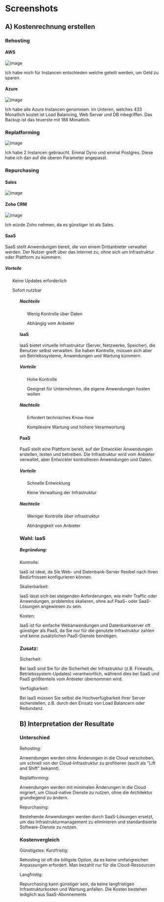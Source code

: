 # Screenshots 
## A) Kostenrechnung erstellen 

### Rehosting 

#### AWS 
![image](https://github.com/user-attachments/assets/7c8fb480-5d33-4e9b-b20b-df395a7260da)

<p> Ich habe mich für Instancen entschieden welche geteilt werden, um Geld zu sparen.</p>

#### Azure
![image](https://github.com/user-attachments/assets/62a95e4a-437c-485c-a393-709e863b1f88)

<p> Ich habe alle Azure Instancen genommen. Im Unteren, welches 433 Monatlich kostet ist Load Balancing, Web Server und DB inbegriffen. Das Backup ist das teuerste mit 188 Monatlich.  </p>

### Replatforming 
![image](https://github.com/user-attachments/assets/2307f64b-7715-4fdb-9c55-26a0eb1dc0fa)

<p> Ich habe 2 Instancen gebraucht. Einmal Dyno und einmal Postgres. Diese habe ich dan auf die oberen Parameter angepasst. </p>

### Repurchasing 

#### Sales 
![image](https://github.com/user-attachments/assets/58f90662-3a4b-4ac4-957e-eb5bac7daa06)

#### Zoho CRM  
![image](https://github.com/user-attachments/assets/f20d84c6-0aa7-4347-bfb2-27a920cf9374)

<p> Ich würde Zoho nehmen, da es günstiger ist als Sales.</p>

#### SaaS
<p> SaaS stellt Anwendungen bereit, die von einem Drittanbieter verwaltet werden. Der Nutzer greift über das Internet zu, ohne sich um Infrastruktur oder Plattform zu kümmern. </p>

##### Vorteile 
<ls>
  <ul> Keine Updates erforderlich </ul>
  <ul> Sofort nutzbar <ul>
<ls>

##### Nachteile 
<ls>
  <ul> Wenig Kontrolle über Daten  </ul>
  <ul> Abhängig vom Anbieter </ul>
</ls>

#### IaaS 
<p> IaaS bietet virtuelle Infrastruktur (Server, Netzwerke, Speicher), die Benutzer selbst verwalten. Sie haben Kontrolle, müssen sich aber um Betriebssysteme, Anwendungen und Wartung kümmern.</p>

##### Vorteile 
<ls>
  <ul> Hohe Kontrolle  </ul>
  <ul> Geeignet für Unternehmen, die eigene Anwendungen hosten wollen </ul>
</ls>

##### Nachteile 
<ls>
  <ul> Erfordert technisches Know-how  </ul>
  <ul>Komplexere Wartung und höhere Verantwortung </ul>
</ls>

#### PaaS 
<p> PaaS stellt eine Plattform bereit, auf der Entwickler Anwendungen erstellen, testen und betreiben. Die Infrastruktur wird vom Anbieter verwaltet, aber Entwickler kontrollieren Anwendungen und Daten.</p>

##### Vorteile 
<ls>
  <ul> Schnelle Entwicklung  </ul>
  <ul> Keine Verwaltung der Infrastruktur </ul>
</ls>

##### Nachteile 
<ls>
  <ul> Weniger Kontrolle über infrastruktur </ul>
  <ul> Abhängigkeit von Anbieter </ul>
</ls>


### Wahl: IaaS 
##### Begründung: 
Kontrolle: 
<p> IaaS ist ideal, da Sie Web- und Datenbank-Server flexibel nach Ihren Bedürfnissen konfigurieren können. </p>

Skalierbarkeit: 
<p> IaaS lässt sich bei steigenden Anforderungen, wie mehr Traffic oder Anwendungen, problemlos skalieren, ohne auf PaaS- oder SaaS-Lösungen angewiesen zu sein. </p>

Kosten: 
<p> IaaS ist für einfache Webanwendungen und Datenbankserver oft günstiger als PaaS, da Sie nur für die genutzte Infrastruktur zahlen und keine zusätzlichen PaaS-Dienste benötigen.</p>

### Zusatz: 
Sicherheit: 
<p> 
Bei IaaS sind Sie für die Sicherheit der Infrastruktur (z.B. Firewalls, Betriebssystem-Updates) verantwortlich, während dies bei SaaS und PaaS größtenteils vom Anbieter übernommen wird. </p>

Verfügbarkeit: 
<p> Bei IaaS müssen Sie selbst die Hochverfügbarkeit Ihrer Server sicherstellen, z.B. durch den Einsatz von Load Balancern oder Redundanz.</p>


## B) Interpretation der Resultate

### Unterschied
Rehosting: 
<p> Anwendungen werden ohne Änderungen in die Cloud verschoben, um schnell von der Cloud-Infrastruktur zu profitieren (auch als "Lift and Shift" bekannt). </p>

Replatforming: 
<p> Anwendungen werden mit minimalen Änderungen in die Cloud migriert, um Cloud-native Dienste zu nutzen, ohne die Architektur grundlegend zu ändern.</p>

Repurchasing: 
<p> Bestehende Anwendungen werden durch SaaS-Lösungen ersetzt, um das Infrastrukturmanagement zu eliminieren und standardisierte Software-Dienste zu nutzen.</p>

### Kostenvergleich 
Günstigstes: 
Kurzfristig: <p> Rehosting ist oft die billigste Option, da es keine umfangreichen Anpassungen erfordert. Man bezahlt nur für die Cloud-Ressourcen  </p> 
Langfristig: <p> Repurchasing kann günstiger sein, da keine langfristigen Infrastrukturkosten und Wartung anfallen. Die Kosten bestehen lediglich aus SaaS-Abonnements </p> 

